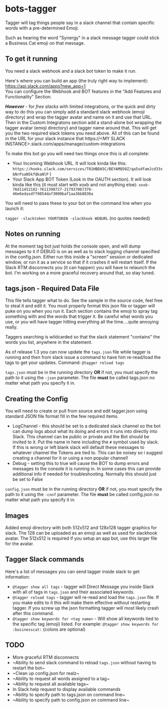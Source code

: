 # bots-tagger

Tagger will tag things people say in a slack channel that contain specific words with a pre-determined Emoji.

Such as hearing the word "Synergy" in a slack message tagger could stick a Business Cat emoji on that message.

## To get it running
You need a slack webhook and a slack bot token to make it run.

Here's where you can build an app (the truly right way to implement): https://api.slack.com/apps?new_app=1  
You can configure the Webhook and BOT features in the "Add Features and Functionality" Section.

***However*** - for *free slacks* with limited integrations, or the quick and dirty way to do this you can simply add a standard slack webhook (emoji directory) and wrap the tagger avatar and name on it and use that URL.   Then in the Custom Integratons section add a stand-alone bot wrapping the tagger avatar (emoji directory) and tagger name around that.  This will get you the two required slack tokens you need above.  All of this can be found in the URL for your slack instance that https://&lt;MY SLACK INSTANCE&gt;.slack.com/apps/manage/custom-integrations

To make this bot go you will need two things once this is all complete:
- Your Incoming Webhook URL. It will look kinda like this: `https://hooks.slack.com/services/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QkaNlP` )
- Your Slack App BOT Token (Look in the OAUTH section).  It will look kinda like this (it must start with xoxb and not anything else): 
`xoxb-76d11452182-7611398727-217937067376-46e6edasdff9054daf3000baf1aa36b8836a`

You will need to pass these to your bot on the command line when you launch it:

`tagger -slacktoken YOURTOKEN -slackhook WEBURL`  (no quotes needed)

## Notes on running
At the moment tag bot just holds the console open, and will dump messages to it if DEBUG is on as well as to slack logging channel specified in the config.json.  Either run this inside a "screen" session or dedicated window, or run it as a service so that if it crashes it will restart itself.    If the Slack RTM disconnects you (it can happen) you will have to relaunch the bot.  I'm working on a more graceful recovery around that, so stay tuned.

## tags.json - Required Data File
This file tells tagger what to do.   See the sample in the source code, feel free to steal it and edit it.  You must properly format this json file or tagger will puke on you when you run it.  Each section contains the emoji to spray tag something with and the words that trigger it.   Be careful what words you use, or you will have tagger hitting everything all the time....quite annoying really.  

Taggers searching is wildcarded so that the slack statement "contains" the words you list, anywhere in the statement.

As of release 1.3 you can now update the `tags.json` file while tagger is running and then from slack issue a command to have him re-read/load the tags to get your updates.  Command:  `@tagger reload tags`

`tags.json` must be in the running directory **OR** if not, you must specify the path to it using the `-json` parameter.  The file **must** be called tags.json no matter what path you specify it in.

## Creating the Config
You will need to create or pull from source and edit tagger.json using standard JSON file format fill in the few required items.
- LogChannel - this should be set to a dedicated slack channel so the bot can dump logs about what its doing and errors it runs into directly into Slack.  This channel can be public or private and the Bot should be invited to it.  Put the name in here including the `#` symbol used by slack.   If this is wrong or left blank slack will default these messages to whatever channel the Tokens are tied to.  This can be noisey so i suggest creating a channel for it or using a non popular channel!
- Debug - setting this to true will cause the BOT to dump errors and messages to the console it is running in.  In some cases this can provide additional info if needed for troubleshooting.  Normally this should just be set to False

`config.json` must be in the running directory **OR** if not, you must specify the path to it using the `-conf` parameter.  The file **must** be called config.json no matter what path you specify it in.

## Images
Added emoji directory with both 512x512 and 128x128 tagger graphics for slack.   The 128 can be uploaded as an emoji as well as used for slackhook avatar.   The 512x512 is required if you setup an app bot, use this larger file for the avatar.

## Tagger Slack commands 
Here's a list of messages you can send tagger inside slack to get information:
- `@tagger show all tags` - tagger will Direct Message you inside Slack with all of tags in `tags.json` and their associated keywords.
- `@tagger reload tags` - tagger will re-read and load the `tags.json` file.  If you make edits to it this will make them effective without restarting tagger.  If you screw up the json formatting tagger will most likely crash after this command.
- `@tagger show keywords for <tag name>` - Will show all keywords tied to the specific tag (emoji) listed. For example: `@tagger show keywords for :businesscat:` (colons are optional)

## TODO
- More graceful RTM disconnects
- ~Ability to send slack command to reload `tags.json` without having to restart the bot~
- ~Clean up config.json for realz~
- ~Ability to request all words assigned to a tag~
- ~Ability to request all available tags~
- In Slack help request to display available commands
- ~Ability to specify path to tags.json on command line~
- ~Ability to specify path to config.json on command line~
